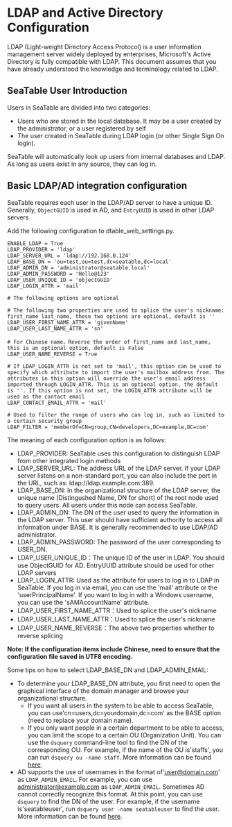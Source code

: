 # LDAP and Active Directory Configuration

LDAP (Light-weight Directory Access Protocol) is a user information management server widely deployed by enterprises, Microsoft's Active Directory is fully compatible with LDAP. This document assumes that you have already understood the knowledge and terminology related to LDAP.

## SeaTable User Introduction

Users in SeaTable are divided into two categories:

* Users who are stored in the local database. It may be a user created by the administrator, or a user registered by self
* The user created in SeaTable during LDAP login (or other Single Sign On login).

SeaTable will automatically look up users from internal databases and LDAP. As long as users exist in any source, they can log in.

## Basic LDAP/AD integration configuration

SeaTable requires each user in the LDAP/AD server to have a unique ID. Generally, `ObjectGUID` is used in AD, and `EntryUUID` is used in other LDAP servers

Add the following configuration to dtable_web_settings.py.

```
ENABLE_LDAP = True
LDAP_PROVIDER = 'ldap'
LDAP_SERVER_URL = 'ldap://192.168.0.124'
LDAP_BASE_DN = 'ou=test,ou=test,dc=seatable,dc=local'
LDAP_ADMIN_DN = 'administrator@seatable.local'
LDAP_ADMIN_PASSWORD = 'Hello@123'
LDAP_USER_UNIQUE_ID = 'objectGUID'
LDAP_LOGIN_ATTR = 'mail'

# The following options are optional

# The following two properties are used to splice the user's nickname: first_name last_name, these two options are optional, default is ''
LDAP_USER_FIRST_NAME_ATTR = 'givenName'
LDAP_USER_LAST_NAME_ATTR = 'sn'

# For Chinese name，Reverse the order of first_name and last_name, this is an optional option, default is False
LDAP_USER_NAME_REVERSE = True

# If LDAP_LOGIN_ATTR is not set to 'mail', this option can be used to specify which attribute to import the user's mailbox address from. The attributes in this option will override the user's email address imported through LOGIN_ATTR. This is an optional option, the default is ''. If this option is not set, the LOGIN_ATTR attribute will be used as the contact email
LDAP_CONTACT_EMAIL_ATTR = 'mail'

# Used to filter the range of users who can log in, such as limited to a certain security group
LDAP_FILTER = 'memberOf=CN=group,CN=developers,DC=example,DC=com'

```

The meaning of each configuration option is as follows:

* LDAP_PROVIDER: SeaTable uses this configuration to distinguish LDAP from other integrated login methods
* LDAP_SERVER_URL: The address URL of the LDAP server. If your LDAP server listens on a non-standard port, you can also include the port in the URL, such as: ldap://ldap.example.com:389.
* LDAP_BASE_DN: In the organizational structure of the LDAP server, the unique name (Distingushed Name, DN for short) of the root node used to query users. All users under this node can access SeaTable.
* LDAP_ADMIN_DN: The DN of the user used to query the information in the LDAP server. This user should have sufficient authority to access all information under BASE. It is generally recommended to use LDAP/AD administrator.
* LDAP_ADMIN_PASSWORD: The password of the user corresponding to USER_DN.
* LDAP_USER_UNIQUE_ID：The unique ID of the user in LDAP. You should use ObjectGUID for AD. EntryUUID attribute should be used for other LDAP servers
* LDAP_LOGIN_ATTR: Used as the attribute for users to log in to LDAP in SeaTable. If you log in via email, you can use the 'mail' attribute or the 'userPrincipalName'. If you want to log in with a Windows username, you can use the 'sAMAccountName' attribute.
* LDAP_USER_FIRST_NAME_ATTR：Used to splice the user's nickname
* LDAP_USER_LAST_NAME_ATTR：Used to splice the user's nickname
* LDAP_USER_NAME_REVERSE：The above two properties whether to reverse splicing

**Note: If the configuration items include Chinese, need to ensure that the configuration file saved in UTF8 encoding.**

Some tips on how to select LDAP_BASE_DN and LDAP_ADMIN_EMAIL:

* To determine your LDAP_BASE_DN attribute, you first need to open the graphical interface of the domain manager and browse your organizational structure.
  * If you want all users in the system to be able to access SeaTable, you can use'cn=users,dc=yourdomain,dc=com' as the BASE option (need to replace your domain name).
  * If you only want people in a certain department to be able to access, you can limit the scope to a certain OU (Organization Unit). You can use the `dsquery` command-line tool to find the DN of the corresponding OU. For example, if the name of the OU is'staffs', you can run `dsquery ou -name staff`. More information can be found [here](https://technet.microsoft.com/en-us/library/cc770509.aspx).
* AD supports the use of usernames in the format of'user@domain.com' as `LDAP_ADMIN_EMAIL`. For example, you can use administrator@example.com as `LDAP_ADMIN_EMAIL`. Sometimes AD cannot correctly recognize this format. At this point, you can use `dsquery` to find the DN of the user. For example, if the username is'seatableuser', run `dsquery user -name seatableuser` to find the user. More information can be found [here](https://technet.microsoft.com/en-us/library/cc725702.aspx).


